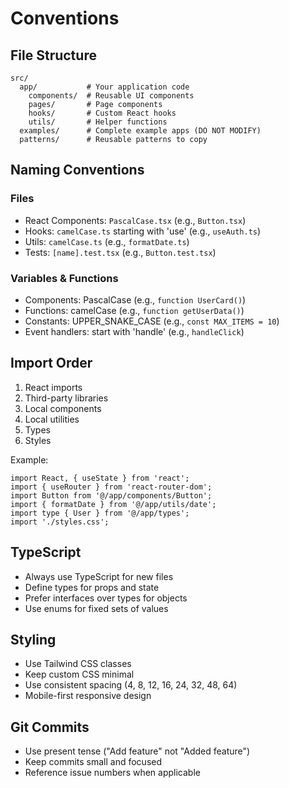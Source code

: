 # Conventions

## File Structure
```
src/
  app/           # Your application code
    components/  # Reusable UI components
    pages/       # Page components
    hooks/       # Custom React hooks
    utils/       # Helper functions
  examples/      # Complete example apps (DO NOT MODIFY)
  patterns/      # Reusable patterns to copy
```

## Naming Conventions

### Files
- React Components: `PascalCase.tsx` (e.g., `Button.tsx`)
- Hooks: `camelCase.ts` starting with 'use' (e.g., `useAuth.ts`)
- Utils: `camelCase.ts` (e.g., `formatDate.ts`)
- Tests: `[name].test.tsx` (e.g., `Button.test.tsx`)

### Variables & Functions
- Components: PascalCase (e.g., `function UserCard()`)
- Functions: camelCase (e.g., `function getUserData()`)
- Constants: UPPER_SNAKE_CASE (e.g., `const MAX_ITEMS = 10`)
- Event handlers: start with 'handle' (e.g., `handleClick`)

## Import Order
1. React imports
2. Third-party libraries
3. Local components
4. Local utilities
5. Types
6. Styles

Example:
```tsx
import React, { useState } from 'react';
import { useRouter } from 'react-router-dom';
import Button from '@/app/components/Button';
import { formatDate } from '@/app/utils/date';
import type { User } from '@/app/types';
import './styles.css';
```

## TypeScript
- Always use TypeScript for new files
- Define types for props and state
- Prefer interfaces over types for objects
- Use enums for fixed sets of values

## Styling
- Use Tailwind CSS classes
- Keep custom CSS minimal
- Use consistent spacing (4, 8, 12, 16, 24, 32, 48, 64)
- Mobile-first responsive design

## Git Commits
- Use present tense ("Add feature" not "Added feature")
- Keep commits small and focused
- Reference issue numbers when applicable